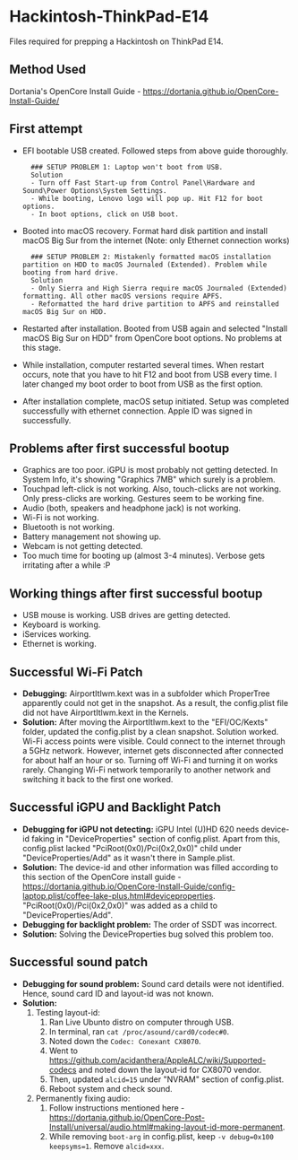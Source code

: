 # Hackintosh-ThinkPad-E14
Files required for prepping a Hackintosh on ThinkPad E14. 

## Method Used
Dortania's OpenCore Install Guide - https://dortania.github.io/OpenCore-Install-Guide/

## First attempt 
- EFI bootable USB created. Followed steps from above guide thoroughly. 
	
		### SETUP PROBLEM 1: Laptop won't boot from USB. 	
		Solution 
		- Turn off Fast Start-up from Control Panel\Hardware and Sound\Power Options\System Settings.
		- While booting, Lenovo logo will pop up. Hit F12 for boot options. 
		- In boot options, click on USB boot. 

- Booted into macOS recovery. Format hard disk partition and install macOS Big Sur from the internet (Note: only Ethernet connection works)

		### SETUP PROBLEM 2: Mistakenly formatted macOS installation partition on HDD to macOS Journaled (Extended). Problem while booting from hard drive. 
		Solution
		- Only Sierra and High Sierra require macOS Journaled (Extended) formatting. All other macOS versions require APFS. 
		- Reformatted the hard drive partition to APFS and reinstalled macOS Big Sur on HDD. 

- Restarted after installation. Booted from USB again and selected "Install macOS Big Sur on HDD" from OpenCore boot options. No problems at this stage. 
- While installation, computer restarted several times. When restart occurs, note that you have to hit F12 and boot from USB every time. I later changed my boot order to boot from USB as the first option.  
- After installation complete, macOS setup initiated. Setup was completed successfully with ethernet connection. Apple ID was signed in successfully. 

## Problems after first successful bootup
- Graphics are too poor. iGPU is most probably not getting detected. In System Info, it's showing "Graphics 7MB" which surely is a problem. 
- Touchpad left-click is not working. Also, touch-clicks are not working. Only press-clicks are working. Gestures seem to be working fine. 
- Audio (both, speakers and headphone jack) is not working. 
- Wi-Fi is not working. 
- Bluetooth is not working. 
- Battery management not showing up. 
- Webcam is not getting detected. 
- Too much time for booting up (almost 3-4 minutes). Verbose gets irritating after a while :P

## Working things after first successful bootup
- USB mouse is working. USB drives are getting detected. 
- Keyboard is working. 
- iServices working. 
- Ethernet is working. 

## Successful Wi-Fi Patch
- **Debugging:** AirportItlwm.kext was in a subfolder which ProperTree apparently could not get in the snapshot. As a result, the config.plist file did not have AirportItlwm.kext in the Kernels. 
- **Solution:** After moving the AirportItlwm.kext to the "EFI/OC/Kexts" folder, updated the config.plist by a clean snapshot. Solution worked. Wi-Fi access points were visible. Could connect to the internet through a 5GHz network. However, internet gets disconnected after connected for about half an hour or so. Turning off Wi-Fi and turning it on works rarely. Changing Wi-Fi network temporarily to another network and switching it back to the first one worked.  

## Successful iGPU and Backlight Patch
- **Debugging for iGPU not detecting:** iGPU Intel (U)HD 620 needs device-id faking in "DeviceProperties" section of config.plist. Apart from this, config.plist lacked "PciRoot(0x0)/Pci(0x2,0x0)" child under "DeviceProperties/Add" as it wasn't there in Sample.plist. 
- **Solution:** The device-id and other information was filled according to this section of the OpenCore install guide - https://dortania.github.io/OpenCore-Install-Guide/config-laptop.plist/coffee-lake-plus.html#deviceproperties. "PciRoot(0x0)/Pci(0x2,0x0)" was added as a child to "DeviceProperties/Add".
- **Debugging for backlight problem:** The order of SSDT was incorrect. 
- **Solution:** Solving the DeviceProperties bug solved this problem too. 

## Successful sound patch
- **Debugging for sound problem:** Sound card details were not identified. Hence, sound card ID and layout-id was not known. 
- **Solution:** 
	1. Testing layout-id:
		1. Ran Live Ubunto distro on computer through USB. 
		2. In terminal, ran `cat /proc/asound/card0/codec#0`. 
		3. Noted down the `Codec: Conexant CX8070`. 
		4. Went to https://github.com/acidanthera/AppleALC/wiki/Supported-codecs and noted down the layout-id for CX8070 vendor. 
		5. Then, updated `alcid=15` under "NVRAM" section of config.plist. 
		6. Reboot system and check sound. 
	2. Permanently fixing audio:
		1. Follow instructions mentioned here - https://dortania.github.io/OpenCore-Post-Install/universal/audio.html#making-layout-id-more-permanent.
		2. While removing `boot-arg` in config.plist, keep `-v debug=0x100 keepsyms=1`. Remove `alcid=xxx`.  
